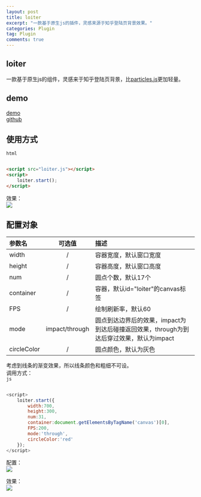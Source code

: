 ```yaml
---
layout: post
title: loiter
excerpt: "一款基于原生js的插件，灵感来源于知乎登陆页背景效果。"
categories: Plugin
tag: Plugin
comments: true
---
```


## loiter
一款基于原生js的组件，灵感来于知乎登陆页背景，比[particles.js](https://github.com/VincentGarreau/particles.js)更加轻量。  

## demo
[demo](http://www.chengfeilong.com/loiter.js)  
[github](https://github.com/wangpengfei15975/loiter.js)

## 使用方式
`html`

```html

<script src="loiter.js"></script>
<script>
    loiter.start();
</script>
```

效果：  
<img src="{{ site.loading }}" data-src="http://www.chengfeilong.com/loiter.js/images/default.gif" class="lazy">

## 配置对象

| 参数名         | 可选值         | 描述                          |
|:------------- |:-------------:|:-----------------------------|
| width         | /             |容器宽度，默认窗口宽度            |
| height        | /             |容器高度，默认窗口高度            |
| num           | /             |圆点个数，默认17个               |
| container     | /             |容器，默认id="loiter"的canvas标签|
| FPS           | /             |绘制刷新率，默认60               |
| mode          | impact/through |圆点到达边界后的效果，impact为到达后碰撞返回效果，through为到达后穿过效果，默认为impact|
| circleColor   | /             |圆点颜色，默认为灰色              |

考虑到线条的渐变效果，所以线条颜色和粗细不可设。  
调用方式：  
`js`

```js

<script>
    loiter.start({
        width:700,
        height:300,
        num:31,
        container:document.getElementsByTagName('canvas')[0],
        FPS:200,
        mode:'through',
        circleColor:'red'
    });
</script>
```

配置：  
<img src="{{ site.loading }}" data-src="http://www.chengfeilong.com/loiter.js/images/config.png" class="lazy">

效果：  
<img src="{{ site.loading }}" data-src="http://www.chengfeilong.com/loiter.js/images/skyblue.gif" class="lazy">
